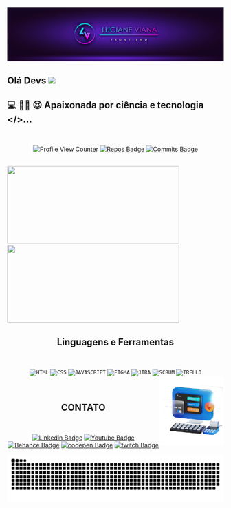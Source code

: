 
<img src="https://github.com/Lucianevianagbi/Lucianevianagbi/blob/master/img/capav.jpg">


## Olá Devs <img src="https://github.com/everton-dgn/everton-dgn/blob/main/gif/Hi.gif?raw=true" width="30px"> 

<div align="justified">

## 💻 👩‍💻 😍 Apaixonada por ciência e tecnologia </>...

<br>

<div align="center">
  
  ![Profile View Counter](https://komarev.com/ghpvc/?username=Lucianevianagbi&color=blueviolet&style=plastic)
  [![Repos Badge](https://badges.pufler.dev/repos/Lucianevianagbi?color=blueviolet&style=plastic)](https://badges.pufler.dev)
  [![Commits Badge](https://badges.pufler.dev/commits/yearly/Lucianevianagbi?color=blueviolet&style=plastic)](https://badges.pufler.dev)
  
</div>

<br>

<div align="left">
<img height="180em"  width=400px src="https://github-readme-stats.vercel.app/api?username=Lucianevianagbi&show_icons=true&theme=dracula"> 
<img height="180em" width=400px src="https://github-readme-stats.vercel.app/api/top-langs/?username=Lucianevianagbi&layout=compact&theme=dracula"> 
</div>

<h2 align="center">Linguagens e Ferramentas</h2> 
<br>
<p align="center">
  <div align="center">
<code><img height="40" src="https://cdn.iconscout.com/icon/free/png-256/html5-40-1175193.png" title="HTML"></code>
<code><img height="40" src="https://camo.githubusercontent.com/b059b3150634ebbb37fac310309b3c4a841b0ecdabcc7409c0067397f8a3931b/687474703a2f2f696f31332d686967682d6470692e61707073706f742e636f6d2f696d616765732f435353335f4c6f676f2e737667" title="CSS"></code> 
<code><img height="40" src="https://www.seekpng.com/png/full/80-803501_javascript-logo-logo-de-java-script-png.png" title="JAVASCRIPT"></code> 
<code><img height="40" src="https://upload.wikimedia.org/wikipedia/commons/3/33/Figma-logo.svg" title="FIGMA"></code>
<code><img height="40" src="https://www.solarwinds.com/-/media/solarwinds/swdcv2/licensed-products/service-desk/integrations/sd-integrations-logo-jira.ashx?rev=701fbaa7f8ac4ae08e0406c8984c43e7&hash=75D4F04DE99B88DE7B2C4193F0616F1F" title="JIRA"></code>
<code><img height="40" src="https://media.treasy.com.br/media/2016/02/scrum-logo.png" title="SCRUM"></code>
<code><img height="40" src="https://pbs.twimg.com/profile_images/1361722806694785027/UY7DlO0a.png" title="TRELLO"></code>
<img reight= "180em" align="right" width="150px" src="https://github.com/Lucianevianagbi/Lucianevianagbi/blob/master/img/imgpc.png">
  </div>
  </p>
<br>
  <h2 align="center">CONTATO</h2> 
<br>


<p align="center">
<a href="https://www.linkedin.com/in/luciane-viana/" target="blank"><img alt="Linkedin Badge" src="https://img.shields.io/badge/-Luciane%20Viana-563D7C?style=flat-square&logo=Linkedin&logoColor=white&link=https://www.linkedin.com/in/luciane-viana/"/></a>
<a href="https://www.youtube.com/channel/UCo4ROwwxi_KTCkA89N4CKyw" target="blank"><img alt="Youtube Badge" src="https://img.shields.io/badge/-Luciane%20Viana-563D7C?style=flat-square&logo=Youtube&logoColor=white&link=https://www.youtube.com/channel/UCo4ROwwxi_KTCkA89N4CKyw"/></a>
<a href="https://www.behance.net/lucianevianna" target="blank"><img alt="Behance Badge" src="https://img.shields.io/badge/-Luciane%20Viana-563D7C?style=flat-square&logo=Behance&logoColor=white&link=https://www.behance.net/luciane_viana"/></a>
<a href="https://codepen.io/lucianevianagbi" target="blank"><img alt="codepen Badge" src="https://img.shields.io/badge/-Luciane%20Viana-563D7C?style=flat-square&logo=codepen&logoColor=white&link=https://codepen.io/lucianevianagbi"/></a>
<a href="https://www.twitch.tv/luciane_viana" target="blank"><img alt="twitch Badge" src="https://img.shields.io/badge/-Luciane%20Viana-563D7C?style=flat-square&logo=twitch&logoColor=white&link=https://twitch/lucianevianagbi"/></a>
</p>


<div align="center">
  
![](https://github.com/Platane/snk/raw/output/github-contribution-grid-snake.svg)
  
  </div>




